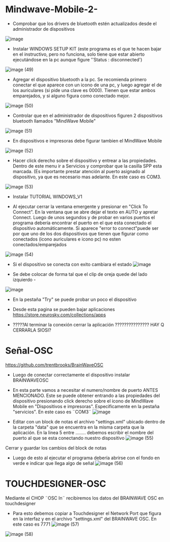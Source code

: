 # Mindwave-Mobile-2-   

- Comprobar que los drivers de bluetooth estén actualizados desde el administrador de dispositivos

![image](https://user-images.githubusercontent.com/48781895/183589708-47ab1611-b2b4-4a26-a764-3fc83cc50013.png)


- Instalar WINDOWS SETUP KIT (este programa es el que te hacen bajar en el instructivo, pero no funciona, solo tiene que estar abierto ejecutándose en la pc aunque figure ''Status : disconnected')

![image (49)](https://user-images.githubusercontent.com/48781895/183589820-d006e0ec-ead7-4ac5-a2e3-ca8da9079080.png)


- Agregar el dispositivo bluetooth a la pc. Se recomienda primero conectar el que aparece con un icono de una pc, y luego agregar el de los auriculares (si pide una clave es 0000). Tienen que estar ambos emparejados, y si alguno figura como conectado mejor.

![image (50)](https://user-images.githubusercontent.com/48781895/183590470-91d2d121-613b-433a-891c-d74eee28df17.png)


- Controlar que en el administrador de dispositivos figuren 2 dispositivos bluetooth llamados "MindWave Mobile"

![image (51)](https://user-images.githubusercontent.com/48781895/183590677-d3598380-7605-4a40-a4c5-74d77783aac9.png)


- En dispositivos e impresoras debe figurar tambien el MindWave Mobile

![image (52)](https://user-images.githubusercontent.com/48781895/183590866-825d73be-b6ce-499e-99b2-b9ea3b5a1ef8.png)


- Hacer click derecho sobre el dispositivo y entrear a las propiedades. Dentro de este menu ir a Servicios y comprobar que la casilla SPP esta marcada. (Es importante prestar atención al puerto asignado al dispositivo, ya que es necesario mas adelante.
 En este caso es COM3.
 
 ![image (53)](https://user-images.githubusercontent.com/48781895/183590960-04b821c0-a329-4460-9225-2d912fa59299.png)

- Instalar TUTORIAL WINDOWS_V1
 
 - Al ejecutar cerrar la ventana emergente y presionar en "Click To Connect". En la ventana que se abre dejar el texto en AUTO y apretar Connect. Luego de unos segundos y de probar en varios puertos el programa debería encontrar el puerto en el que esta conectado el dispositivo automáticamente. Si aparece "error to connect"puede ser por que uno de los dos dispositivos que tienen que figurar como conectados (icono auriculares e icono pc) no esten conectados/emparejados
 
 ![image (54)](https://user-images.githubusercontent.com/48781895/183591075-95f5dfe9-645b-4b84-8979-794cc2598c22.png)
 
 - Si el dispositivo se conecta con exito cambiara el estado
![image](https://user-images.githubusercontent.com/48781895/183591675-01c1e05c-d21b-4d79-b597-c75bbb34dab1.png)
 
- Se debe colocar de forma tal que el clip de oreja quede del lado izquierdo -

![image](https://user-images.githubusercontent.com/48781895/183591928-7342cee2-531f-4ceb-8d4e-5f28b9a9f3ea.png)

- En la pestaña "Try" se puede probar un poco el dispositivo
- Desde esta pagina se pueden bajar aplicaciones  https://store.neurosky.com/collections/apps

- ?????Al terminar la conexión cerrar la aplicación ???????????????
HAY Q CERRARLA SIOSI?


# Señal-OSC
https://github.com/trentbrooks/BrainWaveOSC

- Luego de conectar correctamente el dispositivo instalar BRAINWAVEOSC
- En esta parte vamos a necesitar el numero/nombre de puerto ANTES MENCIONADO. Este se puede obtener entrando a las propiedades del dispositivo presionando click derecho sobre el icono de MindWave Mobile en "Dispositivos e impresoras". Especificamente en la pestaña "servicios". En este caso es ¨COM3¨
![image](https://user-images.githubusercontent.com/48781895/183592634-fd82ed95-eb92-45dd-beaa-31d818f69662.png)

- Editar con un block de notas el archivo "settings.xml" ubicado dentro de la carpeta "data" que se encuentra en la misma carpeta que la aplicación.
En la linea 5 entre <value>........<value> debemos escribir el nombre del puerto al que se esta conectando nuestro dispositivo
![image (55)](https://user-images.githubusercontent.com/48781895/183592737-5d043d61-539b-444b-851c-8e04a2cea9cc.png)

Cerrar y guardar los cambios del block de notas

- Luego de esto al ejecutar el programa debería abrirse con el fondo en verde e indicar que llega algo de señal
![image (56)](https://user-images.githubusercontent.com/48781895/183592825-f7408a60-f37b-4af0-931c-6978b6bf8cc8.png)

# TOUCHDESIGNER-OSC
Mediante el CHOP ¨OSC In¨ recibiremos los datos del BRAINWAVE OSC en touchdesigner

- Para esto debemos copiar a Touchdesigner el Network Port que figura en la interfaz y en el archivo "settings.xml" del BRAINWAVE OSC. En este caso es 7771
![image (57)](https://user-images.githubusercontent.com/48781895/183593018-d40d9b63-2d27-4a71-aad8-a5b480999550.png)

![image (58)](https://user-images.githubusercontent.com/48781895/183593043-8feb1330-1151-4034-8cbb-5ebba4376957.png)

